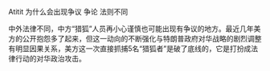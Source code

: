 Atitit 为什么会出现争议 争论  法则不同


中外法律不同，中方“猎狐”人员再小心谨慎也可能出现有争议的地方。最近几年美方的公开抱怨多了起来，但这一动向的不断强化与特朗普政府对华战略的剧烈调整有明显因果关系，美方这一次直接抓捕5名“猎狐者”是破了底线的，它是打扮成法律行动的对华政治攻击。
